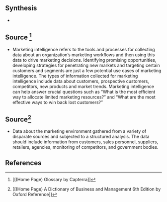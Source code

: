 ## Synthesis
- 
## Source [^1]
- Marketing intelligence refers to the tools and processes for collecting data about an organization’s marketing workflows and then using this data to drive marketing decisions. Identifying promising opportunities, developing strategies for penetrating new markets and targeting certain customers and segments are just a few potential use cases of marketing intelligence. The types of information collected for marketing intelligence include data about customers, prospective customers, competitors, new products and market trends. Marketing intelligence can help answer crucial questions such as “What is the most efficient way to allocate limited marketing resources?” and “What are the most effective ways to win back lost customers?”
## Source[^2]
- Data about the marketing environment gathered from a variety of disparate sources and subjected to a structured analysis. The data should include information from customers, sales personnel, suppliers, retailers, agencies, monitoring of competitors, and government bodies.
## References

[^1]: [[(Home Page) Glossary by Capterra]]
[^2]: [[(Home Page) A Dictionary of Business and Management 6th Edition by Oxford Reference]]